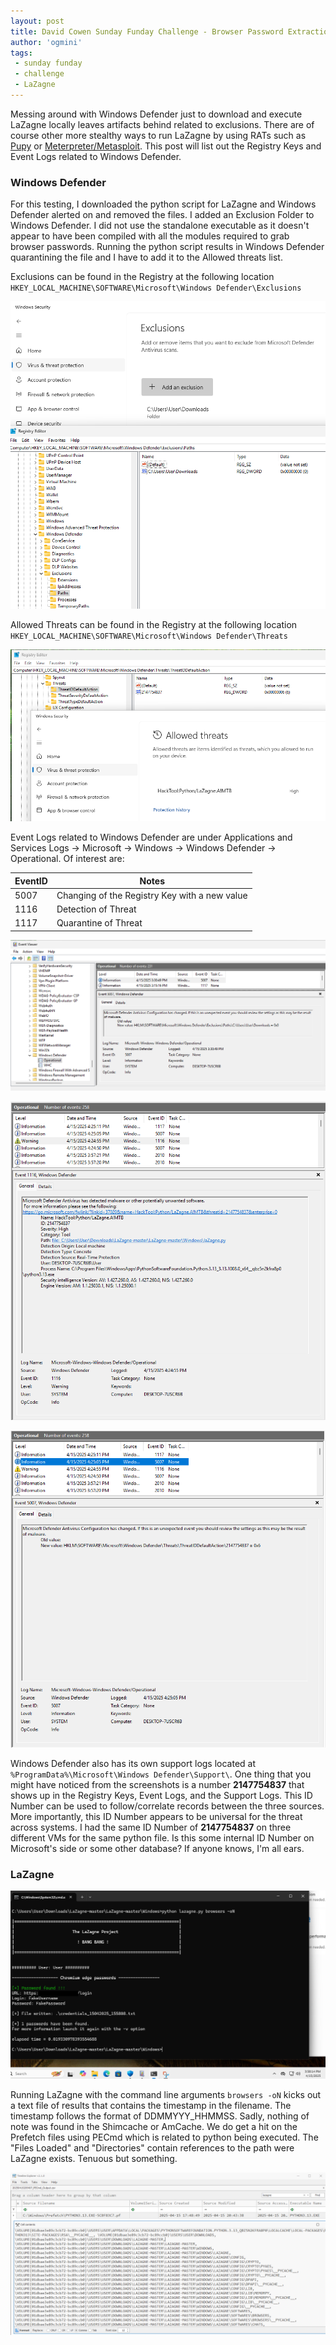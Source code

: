```yaml
---
layout: post
title: David Cowen Sunday Funday Challenge - Browser Password Extraction Evidence (LaZagne)
author: 'ogmini'
tags:
 - sunday funday
 - challenge
 - LaZagne
---
```


Messing around with Windows Defender just to download and execute LaZagne locally leaves artifacts behind related to exclusions. There are of course other more stealthy ways to run LaZagne by using RATs such as [Pupy](https://github.com/n1nj4sec/pupy/) or [Meterpreter/Metasploit](https://www.metasploit.com/). This post will list out the Registry Keys and Event Logs related to Windows Defender.

### Windows Defender 

For this testing, I downloaded the python script for LaZagne and Windows Defender alerted on and removed the files. I added an Exclusion Folder to Windows Defender. I did not use the standalone executable as it doesn't appear to have been compiled with all the modules required to grab browser passwords. Running the python script results in Windows Defender quarantining the file and I have to add it to the Allowed threats list. 

Exclusions can be found in the Registry at the following location `HKEY_LOCAL_MACHINE\SOFTWARE\Microsoft\Windows Defender\Exclusions`

![Folder Exclusion](/images/browserpass/folder_exclusion.png)

Allowed Threats can be found in the Registry at the following location `HKEY_LOCAL_MACHINE\SOFTWARE\Microsoft\Windows Defender\Threats`

![Allowed Threats](/images/browserpass/threat_allowed.png)

Event Logs related to Windows Defender are under Applications and Services Logs -> Microsoft -> Windows -> Windows Defender -> Operational. Of interest are:

| EventID | Notes |
| --- | --- |
| 5007 | Changing of the Registry Key with a new value |
| 1116 | Detection of Threat |
| 1117 | Quarantine of Threat |

![Event Exclusion](/images/browserpass/event_exclusion.png)

![Threat Detected](/images/browserpass/threat_detected.png)

![Threat Quarantined](/images/browserpass/threat_quarantined.png)

Windows Defender also has its own support logs located at `%ProgramData%\Microsoft\Windows Defender\Support\`. One thing that you might have noticed from the screenshots is a number **2147754837** that shows up in the Registry Keys, Event Logs, and the Support Logs. This ID Number can be used to follow/correlate records between the three sources. More importantly, this ID Number appears to be universal for the threat across systems. I had the same ID Number of **2147754837** on three different VMs for the same python file. Is this some internal ID Number on Microsoft's side or some other database? If anyone knows, I'm all ears.  

### LaZagne

![LaZagne](/images/browserpass/LaZagne.png)

Running LaZagne with the command line arguments `browsers -oN` kicks out a text file of results that contains the timestamp in the filename. The timestamp follows the format of DDMMYYY_HHMMSS. Sadly, nothing of note was found in the Shimcache or AmCache. We do get a hit on the Prefetch files using PECmd which is related to python being executed. The "Files Loaded" and "Directories" contain references to the path were LaZagne exists. Tenuous but something. 

![Pefetch](/images/browserpass/prefetch.png)